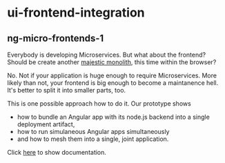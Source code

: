 # ui-frontend-integration

## ng-micro-frontends-1

Everybody is developing Microservices. But what about the frontend? Should be create another
[majestic monolith](https://m.signalvnoise.com/the-majestic-monolith/), this time within the browser?

No. Not if your application is huge enough to require Microservices. More likely than not,
your frontend is big enough to become a maintanence hell. It's better to split it into
smaller parts, too.

This is one possible approach how to do it. Our prototype shows

- how to bundle an Angular app with its node.js backend into a single deployment artifact,
- how to run simulaneous Angular apps simultaneously
- and how to mesh them into a single, joint application.

Click [here](./ng-micro-frontends-1/README.md) to show documentation.
